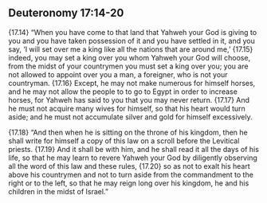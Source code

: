 ## Deuteronomy 17:14-20

{17.14} “When you have come to that land that Yahweh your God is giving to you and you have taken possession of it and you have settled in it, and you say, ‘I will set over me a king like all the nations that are around me,’ {17.15} indeed, you may set a king over you whom Yahweh your God will choose, from the midst of your countrymen you must set a king over you; you are not allowed to appoint over you a man, a foreigner, who is not your countryman. {17.16} Except, he may not make numerous for himself horses, and he may not allow the people to to go to Egypt in order to increase horses, for Yahweh has said to you that you may never return. {17.17} And he must not acquire many wives for himself, so that his heart would turn aside; and he must not accumulate silver and gold for himself excessively.

{17.18} “And then when he is sitting on the throne of his kingdom, then he shall write for himself a copy of this law on a scroll before the Levitical priests. {17.19} And it shall be with him, and he shall read it all the days of his life, so that he may learn to revere Yahweh your God by diligently observing all the word of this law and these rules, {17.20} so as not to exalt his heart above his countrymen and not to turn aside from the commandment to the right or to the left, so that he may reign long over his kingdom, he and his children in the midst of Israel.”